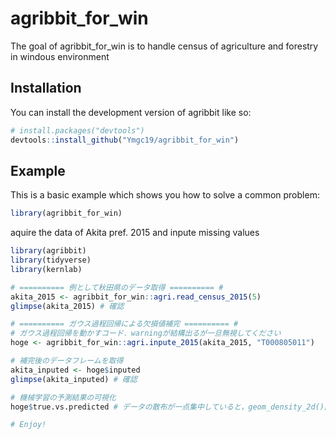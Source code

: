 
# agribbit_for_win

<!-- badges: start -->
<!-- badges: end -->

The goal of agribbit_for_win is to handle census of agriculture and forestry in windous environment

## Installation

You can install the development version of agribbit like so:

``` r
# install.packages("devtools")
devtools::install_github("Ymgc19/agribbit_for_win")
```

## Example

This is a basic example which shows you how to solve a common problem:

``` r
library(agribbit_for_win)
```

aquire the data of Akita pref. 2015 and inpute missing values
``` r
library(agribbit)
library(tidyverse)
library(kernlab)

# ========== 例として秋田県のデータ取得 ========== #
akita_2015 <- agribbit_for_win::agri.read_census_2015(5)
glimpse(akita_2015) # 確認

# ========== ガウス過程回帰による欠損値補完 ========== #
# ガウス過程回帰を動かすコード．warningが結構出るが一旦無視してください
hoge <- agribbit_for_win::agri.inpute_2015(akita_2015, "T000805011")

# 補完後のデータフレームを取得
akita_inputed <- hoge$inputed
glimpse(akita_inputed) # 確認

# 機械学習の予測結果の可視化
hoge$true.vs.predicted # データの散布が一点集中していると，geom_density_2d()関数が発動しないのでエラーになる．

# Enjoy!
```



